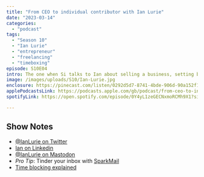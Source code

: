 ```yaml
---
title: "From CEO to individual contributor with Ian Lurie"
date: "2023-03-14"
categories: 
  - "podcast"
tags: 
  - "Season 10"
  - "Ian Lurie"
  - "entrepreneur"
  - "freelancing"
  - "timeboxing"
episode: S10E04
intro: The one when Si talks to Ian about selling a business, setting bell-weathers with health and writing a book with his daughter.
image: /images/uploads/S10/Ian-Lurie.jpg
enclosure: https://pinecast.com/listen/0292d5d7-8741-4bde-906d-90a152f1f020.mp3
applePodcastsLink: https://podcasts.apple.com/gb/podcast/from-ceo-to-individual-contributor-with-ian-lurie/id1490247567?i=1000604167741
spotifyLink: https://open.spotify.com/episode/0Y4yL1zeGECNxmoRCMh9X1?si=cQDYLl_BT7OL2fhtLQspkg

---
```


## Show Notes

- [@IanLurie on Twitter](https://twitter.com/ianlurie)
- [Ian on Linkedin](https://linkedin.com/in/ianlurie)
- [@IanLurie on Mastodon](https://mastodon.social/@ianlurie)
- _Pro Tip_: Tinder your inbox with [SparkMail](https://sparkmailapp.com)
- [Time blocking explained](https://todoist.com/productivity-methods/time-blocking)
